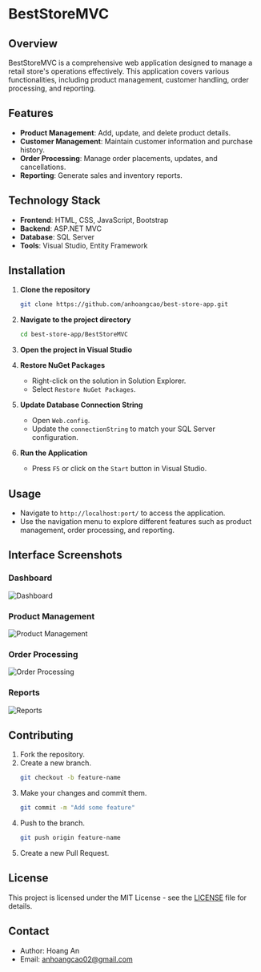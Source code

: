 
# BestStoreMVC

## Overview

BestStoreMVC is a comprehensive web application designed to manage a retail store's operations effectively. This application covers various functionalities, including product management, customer handling, order processing, and reporting.

## Features

- **Product Management**: Add, update, and delete product details.
- **Customer Management**: Maintain customer information and purchase history.
- **Order Processing**: Manage order placements, updates, and cancellations.
- **Reporting**: Generate sales and inventory reports.

## Technology Stack

- **Frontend**: HTML, CSS, JavaScript, Bootstrap
- **Backend**: ASP.NET MVC
- **Database**: SQL Server
- **Tools**: Visual Studio, Entity Framework

## Installation

1. **Clone the repository**
   ```bash
   git clone https://github.com/anhoangcao/best-store-app.git
   ```

2. **Navigate to the project directory**
   ```bash
   cd best-store-app/BestStoreMVC
   ```

3. **Open the project in Visual Studio**

4. **Restore NuGet Packages**
   - Right-click on the solution in Solution Explorer.
   - Select `Restore NuGet Packages`.

5. **Update Database Connection String**
   - Open `Web.config`.
   - Update the `connectionString` to match your SQL Server configuration.

6. **Run the Application**
   - Press `F5` or click on the `Start` button in Visual Studio.

## Usage

- Navigate to `http://localhost:port/` to access the application.
- Use the navigation menu to explore different features such as product management, order processing, and reporting.

## Interface Screenshots

### Dashboard
![Dashboard](assets/images/dashboard.png)

### Product Management
![Product Management](assets/images/product-management.png)

### Order Processing
![Order Processing](assets/images/order-processing.png)

### Reports
![Reports](assets/images/reports.png)

## Contributing

1. Fork the repository.
2. Create a new branch.
   ```bash
   git checkout -b feature-name
   ```
3. Make your changes and commit them.
   ```bash
   git commit -m "Add some feature"
   ```
4. Push to the branch.
   ```bash
   git push origin feature-name
   ```
5. Create a new Pull Request.

## License

This project is licensed under the MIT License - see the [LICENSE](LICENSE) file for details.

## Contact

- Author: Hoang An
- Email: anhoangcao02@gmail.com
